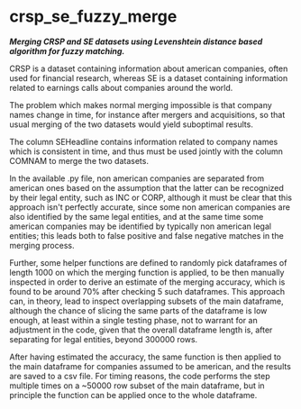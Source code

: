 # crsp_se_fuzzy_merge

**_Merging CRSP and SE datasets using Levenshtein distance based algorithm for fuzzy matching._**

CRSP is a dataset containing information about american companies, often used for financial research, whereas SE is a dataset containing information related to earnings calls about companies around the world.

The problem which makes normal merging impossible is that company names change in time, for instance after mergers and acquisitions, so that usual merging of the two datasets would yield suboptimal results.

The column SEHeadline contains information related to company names which is consistent in time, and thus must be used jointly with the column COMNAM to merge the two datasets.

In the available .py file, non american companies are separated from american ones based on the assumption that the latter can be recognized by their legal entity, such as INC or CORP, although it must be clear that this approach isn't perfectly accurate, since some non american companies are also identified by the same legal entities, and at the same time some american companies may be identified by typically non american legal entities; this leads both to false positive and false negative matches in the merging process.

Further, some helper functions are defined to randomly pick dataframes of length 1000 on which the merging function is applied, to be then manually inspected in order to derive an estimate of the merging accuracy, which is found to be around 70% after checking 5 such dataframes. This approach can, in theory, lead to inspect overlapping subsets of the main dataframe, although the chance of slicing the same parts of the dataframe is low enough, at least within a single testing phase, not to warrant for an adjustment in the code, given that the overall dataframe length is, after separating for legal entities, beyond 300000 rows.

After having estimated the accuracy, the same function is then applied to the main dataframe for companies assumed to be american, and the results are saved to a csv file. For timing reasons, the code performs the step multiple times on a ~50000 row subset of the main dataframe, but in principle the function can be applied once to the whole dataframe. 
